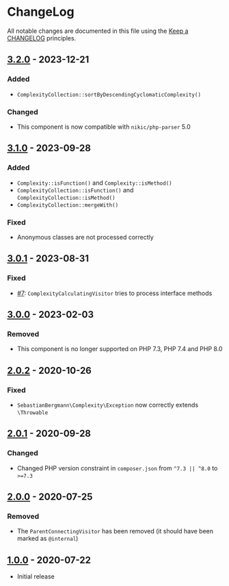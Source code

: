 # ChangeLog

All notable changes are documented in this file using the [Keep a CHANGELOG](https://keepachangelog.com/) principles.

## [3.2.0] - 2023-12-21

### Added

- `ComplexityCollection::sortByDescendingCyclomaticComplexity()`

### Changed

- This component is now compatible with `nikic/php-parser` 5.0

## [3.1.0] - 2023-09-28

### Added

- `Complexity::isFunction()` and `Complexity::isMethod()`
- `ComplexityCollection::isFunction()` and `ComplexityCollection::isMethod()`
- `ComplexityCollection::mergeWith()`

### Fixed

- Anonymous classes are not processed correctly

## [3.0.1] - 2023-08-31

### Fixed

- [#7](https://github.com/sebastianbergmann/complexity/pull/7): `ComplexityCalculatingVisitor` tries to process interface methods

## [3.0.0] - 2023-02-03

### Removed

- This component is no longer supported on PHP 7.3, PHP 7.4 and PHP 8.0

## [2.0.2] - 2020-10-26

### Fixed

- `SebastianBergmann\Complexity\Exception` now correctly extends `\Throwable`

## [2.0.1] - 2020-09-28

### Changed

- Changed PHP version constraint in `composer.json` from `^7.3 || ^8.0` to `>=7.3`

## [2.0.0] - 2020-07-25

### Removed

- The `ParentConnectingVisitor` has been removed (it should have been marked as `@internal`)

## [1.0.0] - 2020-07-22

- Initial release

[3.2.0]: https://github.com/sebastianbergmann/complexity/compare/3.1.0...3.2.0
[3.1.0]: https://github.com/sebastianbergmann/complexity/compare/3.0.1...3.1.0
[3.0.1]: https://github.com/sebastianbergmann/complexity/compare/3.0.0...3.0.1
[3.0.0]: https://github.com/sebastianbergmann/complexity/compare/2.0.2...3.0.0
[2.0.2]: https://github.com/sebastianbergmann/complexity/compare/2.0.1...2.0.2
[2.0.1]: https://github.com/sebastianbergmann/complexity/compare/2.0.0...2.0.1
[2.0.0]: https://github.com/sebastianbergmann/complexity/compare/1.0.0...2.0.0
[1.0.0]: https://github.com/sebastianbergmann/complexity/compare/70ee0ad32d9e2be3f85beffa3e2eb474193f2487...1.0.0
